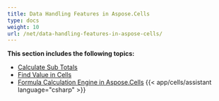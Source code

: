 ```yaml
---
title: Data Handling Features in Aspose.Cells
type: docs
weight: 10
url: /net/data-handling-features-in-aspose-cells/
---
```


 **This section includes the following topics:** 
- [Calculate Sub Totals](/cells/net/calculate-sub-totals/)
- [Find Value in Cells](/cells/net/find-value-in-cells/)
- [Formula Calculation Engine in Aspose.Cells](/cells/net/formula-calculation-engine-in-aspose-cells/)
{{< app/cells/assistant language="csharp" >}}